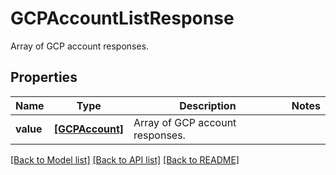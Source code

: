 # GCPAccountListResponse

Array of GCP account responses.
## Properties
Name | Type | Description | Notes
------------ | ------------- | ------------- | -------------
**value** | [**[GCPAccount]**](GCPAccount.md) | Array of GCP account responses. | 

[[Back to Model list]](README.md#documentation-for-models) [[Back to API list]](README.md#documentation-for-api-endpoints) [[Back to README]](README.md)


